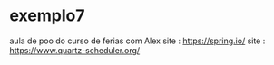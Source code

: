 # exemplo7
aula de poo do curso de ferias com Alex
 site : https://spring.io/
 site : https://www.quartz-scheduler.org/
